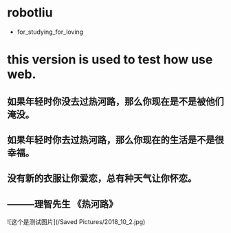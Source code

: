 # robotliu
* for_studying_for_loving

# this version is used to test how use web.

## 如果年轻时你没去过热河路，那么你现在是不是被他们淹没。
## 如果年轻时你去过热河路，那么你现在的生活是不是很幸福。
## 没有新的衣服让你爱恋，总有种天气让你怀恋。
##                                 ———理智先生 《热河路》

![这个是测试图片](/Saved Pictures/2018_10_2.jpg)

